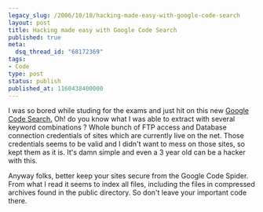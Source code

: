 ```yaml
---
legacy_slug: /2006/10/10/hacking-made-easy-with-google-code-search
layout: post
title: Hacking made easy with Google Code Search
published: true
meta:
  dsq_thread_id: "68172369"
tags:
- Code
type: post
status: publish
published_at: 1160438400000
---
```

I was so bored while studing for the exams and just hit on this new <a href="http://google.com/codesearch">Google Code Search.</a> Oh! do you know what I was able to extract with several keyword combinations ? Whole bunch of FTP access and Database connection credentials of sites which are currently live on the net. Those credentials seems to be valid and I didn't want to mess on those sites, so kept them as it is. It's damn simple and even a 3 year old can be a hacker with this.

Anyway folks, better keep your sites secure from the Google Code Spider. From what I read it seems to index all files, including the files in compressed archives found in the public directory. So don't leave your important code there.
